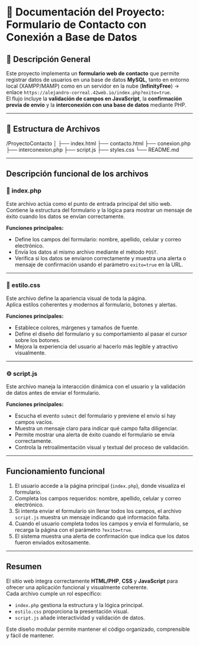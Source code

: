 # 📄 Documentación del Proyecto: Formulario de Contacto con Conexión a Base de Datos

## 🔹 Descripción General
Este proyecto implementa un **formulario web de contacto** que permite registrar datos de usuarios en una base de datos **MySQL**, tanto en entorno local (XAMPP/MAMP) como en un servidor en la nube (**InfinityFree**) -> enlace `https://alejandro-correal.42web.io/index.php?exito=true`.  
El flujo incluye la **validación de campos en JavaScript**, la **confirmación previa de envío** y la **interconexión con una base de datos** mediante PHP.

---

## 🧩 Estructura de Archivos

/ProyectoContacto
│
├── index.html
├── contacto.html
├── conexion.php
├── interconexion.php
├── script.js
├── styles.css
└── README.md

---

## Descripción funcional de los archivos

### 🧩 index.php
Este archivo actúa como el punto de entrada principal del sitio web.  
Contiene la estructura del formulario y la lógica para mostrar un mensaje de éxito cuando los datos se envían correctamente.  

**Funciones principales:**
- Define los campos del formulario: nombre, apellido, celular y correo electrónico.  
- Envía los datos al mismo archivo mediante el método `POST`.  
- Verifica si los datos se enviaron correctamente y muestra una alerta o mensaje de confirmación usando el parámetro `exito=true` en la URL.  

---

### 🎨 estilo.css
Este archivo define la apariencia visual de toda la página.  
Aplica estilos coherentes y modernos al formulario, botones y alertas.

**Funciones principales:**
- Establece colores, márgenes y tamaños de fuente.  
- Define el diseño del formulario y su comportamiento al pasar el cursor sobre los botones.  
- Mejora la experiencia del usuario al hacerlo más legible y atractivo visualmente.

---

### ⚙️ script.js
Este archivo maneja la interacción dinámica con el usuario y la validación de datos antes de enviar el formulario.

**Funciones principales:**
- Escucha el evento `submit` del formulario y previene el envío si hay campos vacíos.  
- Muestra un mensaje claro para indicar qué campo falta diligenciar.  
- Permite mostrar una alerta de éxito cuando el formulario se envía correctamente.  
- Controla la retroalimentación visual y textual del proceso de validación.

---

## Funcionamiento funcional

1. El usuario accede a la página principal (`index.php`), donde visualiza el formulario.  
2. Completa los campos requeridos: nombre, apellido, celular y correo electrónico.  
3. Si intenta enviar el formulario sin llenar todos los campos, el archivo `script.js` muestra un mensaje indicando qué información falta.  
4. Cuando el usuario completa todos los campos y envía el formulario, se recarga la página con el parámetro `?exito=true`.  
5. El sistema muestra una alerta de confirmación que indica que los datos fueron enviados exitosamente.  

---

## Resumen

El sitio web integra correctamente **HTML/PHP**, **CSS** y **JavaScript** para ofrecer una aplicación funcional y visualmente coherente.  
Cada archivo cumple un rol específico:  
- `index.php` gestiona la estructura y la lógica principal.  
- `estilo.css` proporciona la presentación visual.  
- `script.js` añade interactividad y validación de datos.

Este diseño modular permite mantener el código organizado, comprensible y fácil de mantener.

